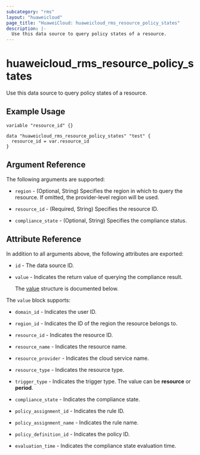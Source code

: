 ```yaml
---
subcategory: "rms"
layout: "huaweicloud"
page_title: "HuaweiCloud: huaweicloud_rms_resource_policy_states"
description: |-
  Use this data source to query policy states of a resource.
---
```


# huaweicloud_rms_resource_policy_states

Use this data source to query policy states of a resource.

## Example Usage

```hcl
variable "resource_id" {}

data "huaweicloud_rms_resource_policy_states" "test" {
  resource_id = var.resource_id
}
```

## Argument Reference

The following arguments are supported:

* `region` - (Optional, String) Specifies the region in which to query the resource.
  If omitted, the provider-level region will be used.

* `resource_id` - (Required, String) Specifies the resource ID.

* `compliance_state` - (Optional, String) Specifies the compliance status.

## Attribute Reference

In addition to all arguments above, the following attributes are exported:

* `id` - The data source ID.

* `value` - Indicates the return value of querying the compliance result.

  The [value](#value_struct) structure is documented below.

<a name="value_struct"></a>
The `value` block supports:

* `domain_id` - Indicates the user ID.

* `region_id` - Indicates the ID of the region the resource belongs to.

* `resource_id` - Indicates the resource ID.

* `resource_name` - Indicates the resource name.

* `resource_provider` - Indicates the cloud service name.

* `resource_type` - Indicates the resource type.

* `trigger_type` - Indicates the trigger type. The value can be **resource** or **period**.

* `compliance_state` - Indicates the compliance state.

* `policy_assignment_id` - Indicates the rule ID.

* `policy_assignment_name` - Indicates the rule name.

* `policy_definition_id` - Indicates the policy ID.

* `evaluation_time` - Indicates the compliance state evaluation time.
